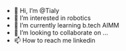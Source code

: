- 👋 Hi, I’m @Tialy
- 👀 I’m interested in robotics 
- 🌱 I’m currently learning b.tech AIMM
- 💞️ I’m looking to collaborate on ...
- 📫 How to reach me linkedin

<!---
Tialy/Tialy is a ✨ special ✨ repository because its `README.md` (this file) appears on your GitHub profile.
You can click the Preview link to take a look at your changes.
--->
